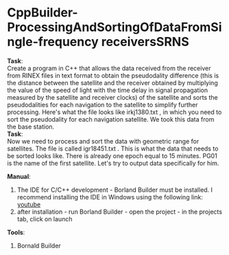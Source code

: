 # CppBuilder-ProcessingAndSortingOfDataFromSingle-frequency receiversSRNS 

<p><strong>Task</strong>:<br />
Create a program in C++ that allows the data received from the receiver from RINEX files in text format to obtain the pseudodality difference (this is the distance between the satellite and the receiver obtained by multiplying the value of the speed of light with the time delay in signal propagation measured by the satellite and receiver clocks) of the satellite and sorts the pseudodalities for each navigation to the satellite to simplify further processing. Here's what the file looks like irkj1380.txt , in which you need to sort the pseudodality for each navigation satellite. We took this data from the base station.<br />
<strong>Task</strong>:<br />
Now we need to process and sort the data with geometric range for satellites. The file is called igr18451.txt . This is what the data that needs to be sorted looks like. There is already one epoch equal to 15 minutes.
PG01 is the name of the first satellite. Let's try to output data specifically for him.
</p>
<p><strong>Manual</strong>:</p>
<ol>
<li>The IDE for C/C++ development - Borland Builder must be installed. I recommend installing the IDE in Windows using the following link: <a href="https://www.youtube.com/watch?v=bDvVosvyVp0&list=LL&index=315" target="_blank">youtube</a></li>
<li>after installation - run Borland Builder - open the project - in the projects tab, click on launch</li>
</ol>
<p><strong>Tools</strong>:</p>
<ol>
<li>Bornald Builder</li>
<ol>
